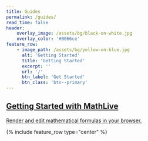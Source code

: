 ```yaml
---
title: Guides
permalink: /guides/
read_time: false
header:
    overlay_image: /assets/bg/black-on-white.jpg
    overlay_color: '#0066ce'
feature_row:
    - image_path: /assets/bg/yellow-on-blue.jpg
      alt: 'Getting Started'
      title: 'Getting Started'
      excerpt: ''
      url: '/'
      btn_label: 'Get Started'
      btn_class: 'btn--primary'
---
```


<section class="cards">

<div class="card" >
<a class="btn" href="/docs/mathlive">
<i class="fa-4x fad fa-pencil"></i>
<h2>Getting Started with MathLive</h2>
<p>Render and edit mathematical formulas in your browser.</p>
</a>
</div>

</section>

<div class="fa-3x">

<i class="fad fa-compass" style="--fa-primary-opacity: 1.0; --fa-secondary-opacity: 1.00; --fa-primary-color: #ce3333; --fa-secondary-color: #0066ce"></i>

<i class="fad fa-abacus" style="--fa-primary-opacity: 1.0; --fa-secondary-opacity: 1.00; --fa-primary-color: #ce3333; --fa-secondary-color: gold"></i>

<i class="fad fa-analytics"></i>

<i class="fad fa-book"></i>

<i class="fad fa-books"></i>

<i class="fad fa-brackets-curly"></i>

<i class="fad fa-brain"></i>
<i class="fad fa-head-side-brain"></i>

<i class="fad fa-chalkboard" style="--fa-primary-color: #336633; "></i>

<i class="fad fa-rocket" style="--fa-primary-opacity: 1.0; --fa-secondary-opacity: 1.00; --fa-primary-color: #ce3333; --fa-secondary-color: #0066ce"></i>

<i class="fad fa-flask"></i>

<i class="fad fa-function"></i>

<i class="fad fa-link"></i>

<i class="fad fa-map-signs"></i>

<i class="fad fa-pencil"></i>

<i class="fad fa-cogs"></i>

</div>

{% include feature_row type="center" %}

<!--


# Introduction to Cortex

## Before We Start

## Setup

## Overview -->
